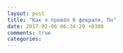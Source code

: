 ```yaml
---
layout: post
title: "Как я провёл 6 февраля, Пн"
date: 2017-02-06 06:34:29 +0300
comments: true
categories: 
---
```

